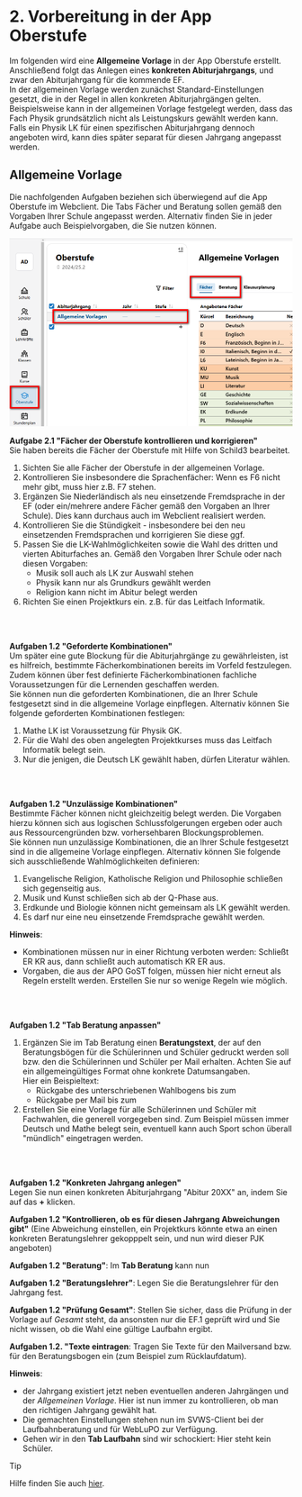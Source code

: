 # 2. Vorbereitung in der App Oberstufe

Im folgenden wird eine **Allgemeine Vorlage** in der App Oberstufe erstellt. Anschließend folgt das Anlegen eines **konkreten Abiturjahrgangs**, und zwar den Abiturjahrgang für die kommende EF.  
In der allgemeinen Vorlage werden zunächst Standard-Einstellungen gesetzt, die in der Regel in allen konkreten Abiturjahrgängen gelten. Beispielsweise kann in der allgemeinen Vorlage festgelegt werden, dass das Fach Physik grundsätzlich nicht als Leistungskurs gewählt werden kann. Falls ein Physik LK für einen spezifischen Abiturjahrgang dennoch angeboten wird, kann dies später separat für diesen Jahrgang angepasst werden. 




## Allgemeine Vorlage

Die nachfolgenden Aufgaben beziehen sich überwiegend auf die App Oberstufe im Webclient. 
Die Tabs Fächer und Beratung sollen gemäß den Vorgaben Ihrer Schule angepasst werden. 
Alternativ finden Sie in jeder Aufgabe auch Beispielvorgaben, die Sie nutzen können. 

![Allgemeine Vorlage](./graphics/gost_modul1_grundlagen_ef_allgVorlage.png)  
  
      

**Aufgabe 2.1 "Fächer der Oberstufe kontrollieren und korrigieren"**  
Sie haben bereits die Fächer der Oberstufe mit Hilfe von Schild3 bearbeitet. 
1. Sichten Sie alle Fächer der Oberstufe in der allgemeinen Vorlage.
2. Kontrollieren Sie insbesondere die Sprachenfächer: Wenn es F6 nicht mehr gibt, muss hier z.B. F7 stehen.
2. Ergänzen Sie Niederländisch als neu einsetzende Fremdsprache in der EF (oder ein/mehrere andere Fächer gemäß den Vorgaben an Ihrer Schule). Dies kann durchaus auch im Webclient realisiert werden.
3. Kontrollieren Sie die Stündigkeit - insbesondere bei den neu einsetzenden Fremdsprachen und korrigieren Sie diese ggf. 
4. Passen Sie die LK-Wahlmöglichkeiten sowie die Wahl des dritten und vierten Abiturfaches an. Gemäß den Vorgaben Ihrer Schule oder nach diesen Vorgaben:  
    + Musik soll auch als LK zur Auswahl stehen  
    + Physik kann nur als Grundkurs gewählt werden
    + Religion kann nicht im Abitur belegt werden
5. Richten Sie einen Projektkurs ein. z.B. für das Leitfach Informatik.


<br><br>

**Aufgaben 1.2 "Geforderte Kombinationen"**   
Um später eine gute Blockung für die Abiturjahrgänge zu gewährleisten, ist es hilfreich, bestimmte Fächerkombinationen bereits im Vorfeld festzulegen. Zudem können über fest definierte Fächerkombinationen fachliche Voraussetzungen für die Lernenden geschaffen werden.   
Sie können nun die geforderten Kombinationen, die an Ihrer Schule festgesetzt sind in die allgemeine Vorlage einpflegen. Alternativ können Sie folgende geforderten Kombinationen festlegen:
1. Mathe LK ist Voraussetzung für Physik GK.
2. Für die Wahl des oben angelegten Projektkurses muss das Leitfach Informatik belegt sein. 
3. Nur die jenigen, die Deutsch LK gewählt haben, dürfen Literatur wählen.

<br><br>

**Aufgaben 1.2 "Unzulässige Kombinationen"**   
Bestimmte Fächer können nicht gleichzeitig belegt werden. Die Vorgaben hierzu können sich aus logischen Schlussfolgerungen ergeben oder auch aus Ressourcengründen bzw. vorhersehbaren Blockungsproblemen.    
Sie können nun unzulässige Kombinationen, die an Ihrer Schule festgesetzt sind in die allgemeine Vorlage einpflegen. Alternativ können Sie folgende sich ausschließende Wahlmöglichkeiten definieren:
1. Evangelische Religion, Katholische Religion und Philosophie schließen sich gegenseitig aus.
2. Musik und Kunst schließen sich ab der Q-Phase aus.
3. Erdkunde und Biologie können nicht gemeinsam als LK gewählt werden.
4. Es darf nur eine neu einsetzende Fremdsprache gewählt werden. 
     


**Hinweis**: 
* Kombinationen müssen nur in einer Richtung verboten werden: Schließt ER KR aus, dann schließt auch automatisch KR ER aus.
* Vorgaben, die aus der APO GoST folgen, müssen hier nicht erneut als Regeln erstellt werden. Erstellen Sie nur so wenige Regeln wie möglich.

<br><br>

**Aufgaben 1.2 "Tab Beratung anpassen"**    
1. Ergänzen Sie im Tab Beratung einen **Beratungstext**, der auf den Beratungsbögen für die Schülerinnen und Schüler gedruckt werden soll bzw. den die Schülerinnen und Schüler per Mail erhalten. Achten Sie auf ein allgemeingültiges Format ohne konkrete Datumsangaben.     
Hier ein Beispieltext:
   + Rückgabe des unterschriebenen Wahlbogens bis zum 
   + Rückgabe per Mail bis zum
2. Erstellen Sie eine Vorlage für alle Schülerinnen und Schüler mit Fachwahlen, die generell vorgegeben sind. Zum Beispiel müssen immer Deutsch und Mathe belegt sein, eventuell kann auch Sport schon überall "mündlich" eingetragen werden.

<br><br>

**Aufgaben 1.2 "Konkreten Jahrgang anlegen"**    
 Legen Sie nun einen konkreten Abiturjahrgang "Abitur 20XX" an, indem Sie auf das **+** klicken.

**Aufgaben 1.2 "Kontrollieren, ob es für diesen Jahrgang Abweichungen gibt"** (Eine Abweichung einstellen, ein Projektkurs könnte etwa an einen konkreten Beratungslehrer gekopppelt sein, und nun wird dieser PJK angeboten)

**Aufgaben 1.2 "Beratung"**: Im **Tab Beratung** kann nun 

**Aufgaben 1.2 "Beratungslehrer"**: Legen Sie die Beratungslehrer für den Jahrgang fest.

**Aufgaben 1.2 "Prüfung Gesamt"**: Stellen Sie sicher, dass die Prüfung in der Vorlage auf *Gesamt* steht, da ansonsten nur die EF.1 geprüft wird und Sie nicht wissen, ob die Wahl eine gültige Laufbahn ergibt.

**Aufgaben 1.2. "Texte eintragen**: Tragen Sie Texte für den Mailversand bzw. für den Beratungsbogen ein (zum Beispiel zum Rücklaufdatum).

**Hinweis**: 

* der Jahrgang existiert jetzt neben eventuellen anderen Jahrgängen und der *Allgemeinen Vorlage*. Hier ist nun immer zu kontrollieren, ob man den richtigen Jahrgang gewählt hat.
* Die gemachten Einstellungen stehen nun im SVWS-Client bei der Laufbahnberatung und für WebLuPO zur Verfügung.
* Gehen wir in den **Tab Laufbahn** sind wir schockiert: Hier steht kein Schüler.


> [!TIP] 
> Hilfe finden Sie auch [hier](https://help.svws-nrw.de/gost/beratung/).